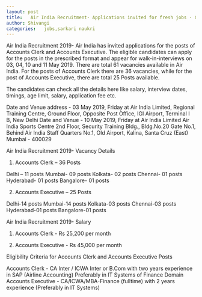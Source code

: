 ```yaml
---
layout: post
title:   Air India Recruitment- Applications invited for fresh jobs - Check all details here 
author: Shivangi
categories:   jobs,sarkari naukri 
---
```

Air India Recruitment 2019- Air India has invited applications for the posts of Accounts Clerk and Accounts Executive. The eligible candidates can apply for the posts in the prescribed format and appear for walk-in-interviews on 03, 04, 10 and 11 May 2019. There are total 61 vacancies available in Air India. For the posts of Accounts Clerk there are 36 vacancies, while for the post of Accounts Executive, there are total 25 Posts available. 

The candidates can check all the details here like salary, interview dates, timings, age limit, salary, application fee etc. 

Date and Venue address - 03 May 2019, Friday at Air India Limited, Regional Training Centre, Ground Floor, Opposite Post Office, IGI Airport, Terminal I B, New Delhi
Date and Venue - 10 May 2019, Friday at Air India Limited Air India Sports Centre 2nd Floor, Security Training Bldg., Bldg.No.20 Gate No.1, Behind Air India Staff Quarters No.1, Old Airport, Kalina, Santa Cruz (East) Mumbai - 400029

Air India Recruitment 2019- Vacancy Details

1. Accounts Clerk – 36 Posts

Delhi – 11 posts
Mumbai- 09 posts
Kolkata- 02 posts
Chennai- 01 posts
Hyderabad- 01 posts
Bangalore- 01 posts

2. Accounts Executive – 25 Posts

Delhi-14 posts
Mumbai-14 posts
Kolkata-03 posts
Chennai-03 posts 
Hyderabad-01 posts
Bangalore-01 posts

Air India Recruitment 2019- Salary

1. Accounts Clerk - Rs 25,200 per month

2. Accounts Executive - Rs 45,000 per month

Eligibility Criteria for Accounts Clerk and Accounts Executive Posts

Accounts Clerk - CA Inter / ICWA Inter or B.Com with two years experience in SAP (Airline Accounting) Preferably in IT Systems of Finance Domain
Accounts Executive - CA/ICWA/MBA-Finance (fulltime) with 2 years experience (Preferably in IT Systems)